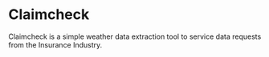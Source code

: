 # Claimcheck
Claimcheck is a simple weather data extraction tool to service data requests from the Insurance Industry.

